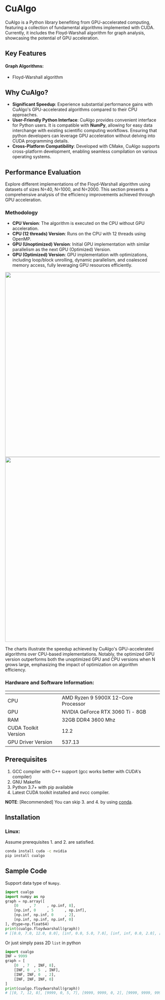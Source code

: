 # CuAlgo

CuAlgo is a Python library benefiting from GPU-accelerated computing, featuring a collection of fundamental algorithms implemented with CUDA. Currently, it includes the Floyd-Warshall algorithm for graph analysis, showcasing the potential of GPU acceleration.

## Key Features
#### Graph Algorithms: 
 - Floyd-Warshall algorithm

## Why CuAlgo?

- **Significant Speedup**: Experience substantial performance gains with CuAlgo's GPU-accelerated algorithms compared to their CPU approaches.
- **User-Friendly Python Interface**: CuAlgo provides convenient interface for Python users. It is compatible with **NumPy**, allowing for easy data interchange with existing scientific computing workflows. Ensuring that python developers can leverage GPU acceleration without delving into CUDA programming details.
- **Cross-Platform Compatibility**: Developed with CMake, CuAlgo supports cross-platform development, enabling seamless compilation on various operating systems.

## Performance Evaluation
Explore different implementations of the Floyd-Warshall algorithm using datasets of sizes N=40, N=1000, and N=2000. This section presents a comprehensive analysis of the efficiency improvements achieved through GPU acceleration.

### Methodology
- **CPU Version**: The algorithm is executed on the CPU without GPU acceleration.
- **CPU (12 threads) Version**: Runs on the CPU with 12 threads using OpenMP.
- **GPU (Unoptimized) Version**: Initial GPU implementation with similar parallelism as the next GPU (Optimized) Version.
- **GPU (Optimized) Version**: GPU implementation with optimizations, including loop/block unrolling, dynamic parallelism, and coalesced memory access, fully leveraging GPU resources efficiently.

<img src="https://github.com/anderson101866/cualgo/assets/15830675/9d6d4b2e-d4fa-4db1-9a52-fd3d42d325cc" width="600">
<img src="https://github.com/anderson101866/cualgo/assets/15830675/4e3a0fd1-ff81-4d92-9531-b06c1483a9d0" width="600">

The charts illustrate the speedup achieved by CuAlgo's GPU-accelerated algorithms over CPU-based implementations. Notably, the optimized GPU version outperforms both the unoptimized GPU and CPU versions when N grows large, emphasizing the impact of optimization on algorithm efficiency.

### Hardware and Software Information:
| <!--  --> | <!--                            --> |
|-----------|-------------------------------------|
| CPU       | AMD Ryzen 9 5900X 12-Core Processor |
| GPU       | NVIDIA GeForce RTX 3060 Ti - 8GB    |
| RAM       | 32GB DDR4 3600 Mhz                  |
| CUDA Toolkit Version | 12.2                     |
| GPU Driver Version   | 537.13                   |



## Prerequisites
1. GCC compiler with C++ support (gcc works better with CUDA's compiler)
2. GNU Makefile
3. Python 3.7+ with pip available
4. Latest CUDA toolkit installed and nvcc compiler.

**NOTE**: [Recommended] You can skip 3. and 4. by using [conda](https://repo.anaconda.com/archive/).

## Installation
### Linux:
Assume prerequisites 1. and 2. are satisfied.
```bash
conda install cuda -c nvidia
pip install cualgo
```

<!-- ### Windows:
1. [Download Visual Studio with C++ development](https://visualstudio.microsoft.com/en-us/downloads/)2
2. [Install CUDA toolkit](https://developer.nvidia.com/cuda-downloads?target_os=Windows&target_arch=x86_64) (Make sure to install **Runtime**, **Development**, and **Driver**)
3. `pip install cualgo` -->



## Sample Code

Support data type of `Numpy`.
```python
import cualgo
import numpy as np
graph = np.array([
    [0     , 7     , np.inf, 8],
    [np.inf, 0     , 5     , np.inf],
    [np.inf, np.inf, 0     , 2],
    [np.inf, np.inf, np.inf, 0]
], dtype=np.float64)
print(cualgo.floydwarshall(graph))
# [[0.0, 7.0, 12.0, 8.0], [inf, 0.0, 5.0, 7.0], [inf, inf, 0.0, 2.0], [inf, inf, inf, 0.0]]
```

Or just simply pass 2D `list` in python
```python
import cualgo
INF = 9999
graph = [
    [0  , 7  , INF, 8],
    [INF, 0  , 5  , INF],
    [INF, INF, 0  , 2],
    [INF, INF, INF, 0]
]
print(cualgo.floydwarshall(graph))
# [[0, 7, 12, 8], [9999, 0, 5, 7], [9999, 9999, 0, 2], [9999, 9999, 9999, 0]]
```

